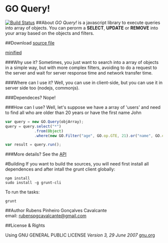 GO Query!
===========
[![Build Status](https://travis-ci.org/rubenspgcavalcante/GO-Query.png?branch=master)](https://travis-ci.org/rubenspgcavalcante/GO-Query)
##About
*GO Query!* is a javascript library to execute queries into array of objects. You can perorm a **SELECT**, **UPDATE** or
**REMOVE** into your array based on the objects and filters.

##Download
[source file](https://github.com/rubenspgcavalcante/GO-Query/raw/master/build/go-query.0.1.0.js)

[minified](https://github.com/rubenspgcavalcante/GO-Query/raw/master/build/go-query.0.1.0.min.js)

###Why use it?
Sometimes, you just want to search into a array of objects in a simple way, but with more complex filters,
avoiding to do a request to the server and wait for server response time and network transfer time.


###Where can I use it?
Well, you can use in client-side, but you can use it in server side too (nodejs, commonjs).

###Dependeces?
Nope!

###How can I use?
Well, let's suppose we have a array of 'users' and need to find
all who are older than 20 years or have the first name John

````javascript
var query = new GO.Query(objArray);
query = query.select("*")
             .from(Object)
             .where(new GO.Filter("age", GO.op.GTE, 21).or("name", GO.op.LIKE, /^John/));

var result = query.run();
````

###More details?
See the [API](https://github.com/rubenspgcavalcante/GO-Query/wiki/GO-Query!-API)

#Building
If you want to build the sources, you will need first install all dependences and after intall the grunt client
globally:
```shellscript
npm install
sudo install -g grunt-cli
```

To run the tasks:
```shellscript
grunt
```

##Author
Rubens Pinheiro Gonçalves Cavalcante  
email: [rubenspgcavalcante@gmail.com](mailto:rubenspgcavalcante@gmail.com)

##License & Rights

Using GNU GENERAL PUBLIC LICENSE *Version 3, 29 June 2007*
[gnu.org](http://www.gnu.org/copyleft/gpl.html)  
